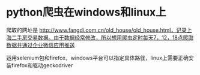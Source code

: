 # python爬虫在windows和linux上

爬取的网址是 http://www.fangdi.com.cn/old_house/old_house.html，记录上海二手房交易数据。由于数据经常修改，所以想用爬虫定时每天7，12，18点爬取数据并通过企业微信应用推送

运用selenium包和firefox，windows平台可以指定具体路径，linux上需要正确安装firefox和驱动geckodriver
